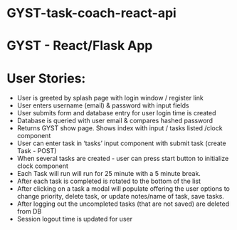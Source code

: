 # GYST-task-coach-react-api
# GYST - React/Flask App 

# User Stories: 

- User is greeted by splash page with login window / register link
- User enters username (email) & password with input fields
- User submits form and database entry for user login time is created
- Database is queried with user email & compares hashed password
- Returns GYST show page. Shows index with input / tasks listed /clock component
- User can enter task in ‘tasks’ input component with submit task (create Task - POST) 
- When several tasks are created - user can press start button to initialize clock component
- Each Task will run will run for 25 minute with a 5 minute break.
- After each task is completed is rotated to the bottom of the list 
- After clicking on a task a modal will populate offering the user options to change priority, delete task, or update  notes/name of task, save tasks. 
- After logging out the uncompleted tasks (that are not saved) are deleted from DB
- Session logout time is updated for user 








